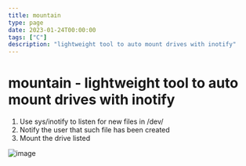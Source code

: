 ```yaml
---
title: mountain
type: page
date: 2023-01-24T00:00:00
tags: ["C"]
description: "lightweight tool to auto mount drives with inotify"
---
```


# mountain - lightweight tool to auto mount drives with inotify

1. Use sys/inotify to listen for new files in /dev/
2. Notify the user that such file has been created
3. Mount the drive listed

![image](https://user-images.githubusercontent.com/35516367/214254116-7be2d653-e1ae-4233-ae83-6a0615bc1a3f.png)
